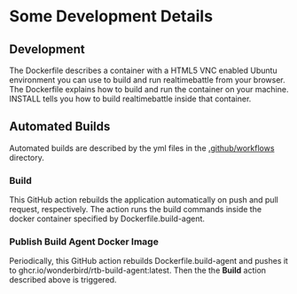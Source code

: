 # Some Development Details

## Development

The Dockerfile describes a container with a HTML5 VNC enabled Ubuntu environment you can use to build and run realtimebattle from your browser. The Dockerfile explains how to build and run the container on your machine. INSTALL tells you how to build realtimebattle inside that container.


## Automated Builds

Automated builds are described by the yml files in the [.github/workflows](../.github/workflows) directory.

### Build

This GitHub action rebuilds the application automatically on push and pull request, respectively. The action runs the build commands inside the docker container specified by Dockerfile.build-agent.

### Publish Build Agent Docker Image

Periodically, this GitHub action rebuilds Dockerfile.build-agent and pushes it to ghcr.io/wonderbird/rtb-build-agent:latest. Then the the **Build** action described above is triggered.
